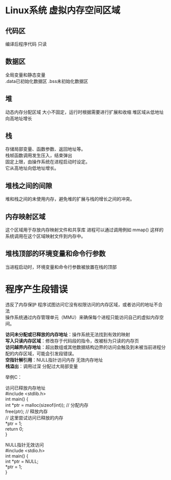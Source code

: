 # Linux系统 虚拟内存空间区域

## 代码区
编译后程序代码 只读  
## 数据区
全局变量和静态变量  
.data已初始化数据区 .bss未初始化数据区  

## 堆
动态内存分配区域
大小不固定，运行时根据需要进行扩展和收缩
堆区域从低地址向高地址增长

## 栈  
存储局部变量、函数参数、返回地址等。  
栈帧函数调用发生压入，结束弹出  
固定上限，由操作系统在进程启动时设定。  
它从高地址向低地址增长。  


## 堆栈之间的间隙  
堆和栈之间的未使用内存，避免堆的扩展与栈的增长之间的冲突。  

## 内存映射区域  
这个区域用于存放内存映射文件和共享库
进程可以通过调用例如 mmap() 这样的系统调用在这个区域映射文件到内存中。

## 堆栈顶部的环境变量和命令行参数 
当进程启动时，环境变量和命令行参数被放置在栈的顶部


# 程序产生段错误   
违反了内存保护 程序试图访问它没有权限访问的内存区域，或者访问的地址不合法   
操作系统通过内存管理单元（MMU）来确保每个进程只能访问自己的虚拟内存空间。  

**访问未分配或已释放的内存地址**：操作系统无法找到有效的映射  
**写入只读内存区域**：修改存于代码段的指令，改被标为只读的内存页  
**访问越界内存地址**：超出数组或其他数据结构边界的访问会触及到未被当前进程分配的内存区域，可能会引发段错误。  
**空指针解引用**：NULL指针访问内存 无效内存地址  
**栈溢出**：调用过深 分配过大局部变量  

举例C：  

访问已释放内存地址  
#include <stdlib.h>  
int main() {  
    int *ptr = malloc(sizeof(int)); // 分配内存  
    free(ptr);                      // 释放内存  
    // 这里尝试访问已释放的内存  
    *ptr = 1;  
    return 0;  
} 
  
NULL指针无效访问  
#include <stdio.h>  
int main() {  
    int *ptr = NULL;      
    *ptr = 1;    
}  